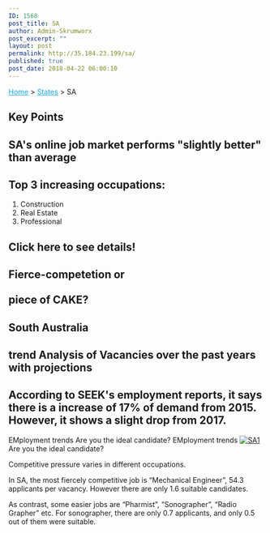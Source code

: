 ```yaml
---
ID: 1568
post_title: SA
author: Admin-Skrumworx
post_excerpt: ""
layout: post
permalink: http://35.184.23.199/sa/
published: true
post_date: 2018-04-22 06:00:10
---
```

<p><a style="color: #1da7e2;" href="http://letsettle.net.au/">Home</a> &gt; <a style="color: #1da7e2;" href="http://letsettle.net.au/states/">States</a> &gt; SA</p>		
			<h2>Key Points</h2>		
			<h2>SA's online job market performs "slightly better" than average</h2>		
			<h2>Top 3 increasing occupations:</h2>		
		<ol><li>Construction</li><li style="text-align: left;">Real Estate</li><li style="text-align: left;">Professional</li></ol>		
			<h2>Click here to see details!</h2>		
			<h2>Fierce-competetion or<br><br>piece of CAKE?</h2>		
			<h2>South Australia</h2>		
			<h2>trend Analysis of Vacancies over the past years with projections</h2>		
			<h2>According to SEEK's employment reports, it says there is a increase of 17% of demand from 2015. However, it shows a slight drop from 2017. </h2>		
									EMployment trends
									Are you the ideal candidate?
									EMployment trends
					<noscript><a href='#'><img alt='SA1 ' src='https:&#47;&#47;public.tableau.com&#47;static&#47;images&#47;it&#47;it3_SA1&#47;SA1&#47;1_rss.png' style='border: none' /></a></noscript><object class='tableauViz'  style='display:none;'><param name='host_url' value='https%3A%2F%2Fpublic.tableau.com%2F' /> <param name='embed_code_version' value='3' /> <param name='site_root' value='' /><param name='name' value='it3_SA1&#47;SA1' /><param name='tabs' value='no' /><param name='toolbar' value='yes' /><param name='static_image' value='https:&#47;&#47;public.tableau.com&#47;static&#47;images&#47;it&#47;it3_SA1&#47;SA1&#47;1.png' /> <param name='animate_transition' value='yes' /><param name='display_static_image' value='yes' /><param name='display_spinner' value='yes' /><param name='display_overlay' value='yes' /><param name='display_count' value='yes' /><param name='filter' value='publish=yes' /></object>                
									Are you the ideal candidate?
					<p>Competitive pressure varies in different occupations.</p><p>In SA, the most fiercely competitive job is &#8220;Mechanical Engineer&#8221;, 54.3 applicants per vacancy. However there are only 1.6 suitable candidates.</p><p>As contrast, some easier jobs are &#8220;Pharmist&#8221;, &#8220;Sonographer&#8221;, &#8220;Radio Grapher&#8221; etc. For sonographer, there are only 0.7 applicants, and only 0.5 out of them were suitable.</p>